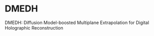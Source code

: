 # DMEDH
DMEDH: Diffusion Model-boosted Multiplane Extrapolation for Digital Holographic Reconstruction
